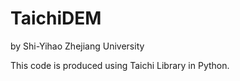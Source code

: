 # TaichiDEM

by Shi-Yihao Zhejiang University

This code is produced using Taichi Library in Python.
